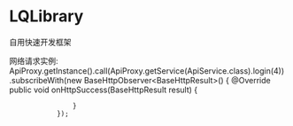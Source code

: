 # LQLibrary
自用快速开发框架


网络请求实例:
        ApiProxy.getInstance().call(ApiProxy.getService(ApiService.class).login(4))
                .subscribeWith(new BaseHttpObserver<BaseHttpResult<Object>>() {
                    @Override
                    public void onHttpSuccess(BaseHttpResult result) {

                    }
                });
